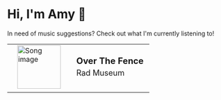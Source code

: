 # Hi, I'm Amy :watermelon:

In need of music suggestions? Check out what I'm currently listening to!

<table style="border-spacing:15px;border:0px">
    <tr>
        <td style="border:none">
            <a href="https://open.spotify.com/track/1O7G7PisRvw4wvWwaEnnH5" target="_blank" style="padding:15px;pointer-events:auto">
                <img src="https://i.scdn.co/image/ab67616d0000b273b5a4cc430232421ee192dfd1" alt="Song image" width="100px" height="100px">
            </a>
        </td>
        <td style="border:none">
            <b style="font-size:20px;margin:5px">Over The Fence</b>
            <p style="font-size:18px;margin:5px">Rad Museum</p>
        </td>
    </tr>
</table>

<!--
**asywe16/asywe16** is a ✨ _special_ ✨ repository because its `README.md` (this file) appears on your GitHub profile.

Here are some ideas to get you started:

- 🔭 I’m currently working on ...
- 🌱 I’m currently learning ...
- 👯 I’m looking to collaborate on ...
- 🤔 I’m looking for help with ...
- 💬 Ask me about ...
- 📫 How to reach me: ...
- 😄 Pronouns: ...
- ⚡ Fun fact: ...
-->
